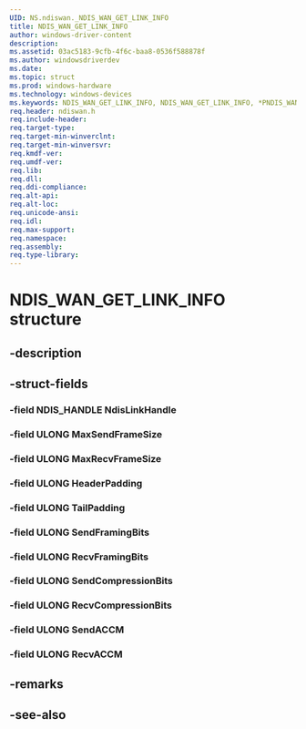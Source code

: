 ```yaml
---
UID: NS.ndiswan._NDIS_WAN_GET_LINK_INFO
title: NDIS_WAN_GET_LINK_INFO
author: windows-driver-content
description: 
ms.assetid: 03ac5183-9cfb-4f6c-baa8-0536f588878f
ms.author: windowsdriverdev
ms.date: 
ms.topic: struct
ms.prod: windows-hardware
ms.technology: windows-devices
ms.keywords: NDIS_WAN_GET_LINK_INFO, NDIS_WAN_GET_LINK_INFO, *PNDIS_WAN_GET_LINK_INFO
req.header: ndiswan.h
req.include-header:
req.target-type:
req.target-min-winverclnt:
req.target-min-winversvr:
req.kmdf-ver:
req.umdf-ver:
req.lib:
req.dll:
req.ddi-compliance:
req.alt-api:
req.alt-loc:
req.unicode-ansi:
req.idl:
req.max-support:
req.namespace:
req.assembly:
req.type-library:
---
```


# NDIS_WAN_GET_LINK_INFO structure

## -description



## -struct-fields

### -field NDIS_HANDLE NdisLinkHandle			
 	
### -field ULONG MaxSendFrameSize			
 	
### -field ULONG MaxRecvFrameSize			
 	
### -field ULONG HeaderPadding			
 	
### -field ULONG TailPadding			
 	
### -field ULONG SendFramingBits			
 	
### -field ULONG RecvFramingBits			
 	
### -field ULONG SendCompressionBits			
 	
### -field ULONG RecvCompressionBits			
 	
### -field ULONG SendACCM			
 	
### -field ULONG RecvACCM			
 	
## -remarks

## -see-also